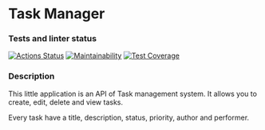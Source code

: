 # Task Manager

### Tests and linter status
[![Actions Status](https://github.com/paulvino/task_manager/actions/workflows/main.yml/badge.svg)](https://github.com/paulvino/task_manager/actions/workflows/main.yml)
[![Maintainability](https://api.codeclimate.com/v1/badges/dd14e0bef08887ea295e/maintainability)](https://codeclimate.com/github/paulvino/task_manager/maintainability)
[![Test Coverage](https://api.codeclimate.com/v1/badges/dd14e0bef08887ea295e/test_coverage)](https://codeclimate.com/github/paulvino/task_manager/test_coverage)

### Description
This little application is an API of Task management system. 
It allows you to create, edit, delete and view tasks. 

Every task have a title, description, status, priority, author and performer.  